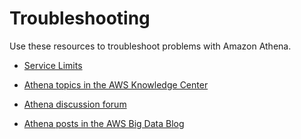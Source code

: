 # Troubleshooting<a name="troubleshooting"></a>

Use these resources to troubleshoot problems with Amazon Athena\.

+  [Service Limits](service-limits.md) 

+  [Athena topics in the AWS Knowledge Center](https://aws.amazon.com/premiumsupport/knowledge-center/#athena) 

+  [Athena discussion forum](https://forums.aws.amazon.com/forum.jspa?forumID=242) 

+  [Athena posts in the AWS Big Data Blog](http://aws.amazon.com/blogs/big-data/tag/amazon-athena/) 